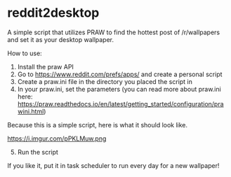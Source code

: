 # reddit2desktop

A simple script that utilizes PRAW to find the hottest post of /r/wallpapers and set it as your desktop wallpaper.

How to use:
1. Install the praw API 
1. Go to https://www.reddit.com/prefs/apps/ and create a personal script
2. Create a praw.ini file in the directory you placed the script in
3. In your praw.ini, set the parameters (you can read more about praw.ini here: https://praw.readthedocs.io/en/latest/getting_started/configuration/prawini.html)

Because this is a simple script, here is what it should look like.

https://i.imgur.com/pPKLMuw.png

5. Run the script

If you like it, put it in task scheduler to run every day for a new wallpaper!
